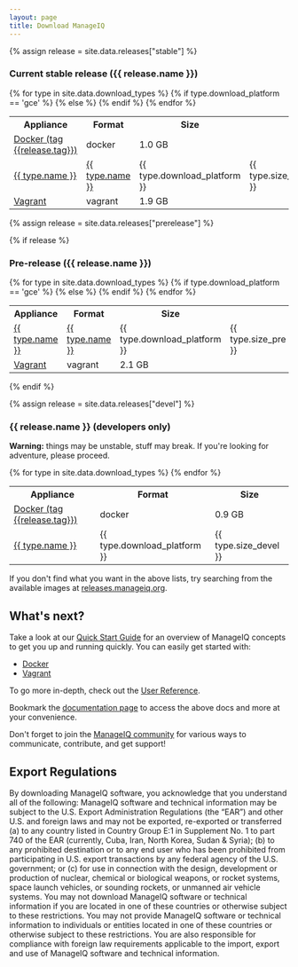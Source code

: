 ```yaml
---
layout: page
title: Download ManageIQ
---
```


{% assign release = site.data.releases["stable"] %}

### Current stable release ({{ release.name }})

<div class="table-responsive">
  <table class="table table-bordered table-hover">
    <tr>
      <th>Appliance</th>
      <th>Format</th>
      <th>Size</th>
    </tr>
    <tr>
      <td><a href="https://hub.docker.com/r/manageiq/manageiq/" onClick="ga('send', 'event', { eventCategory: 'Appliance', eventAction: 'outbound', eventLabel: 'Docker {{release.name}}', transport: 'beacon' });">Docker (tag {{release.tag}})</a></td>
      <td>docker</td>
      <td>1.0 GB</td>
    </tr>
    {% for type in site.data.download_types %}
    <tr>
      {% if type.download_platform == 'gce' %}
      <td><a href="https://console.cloud.google.com/storage/browser/manageiq/" onClick="ga('send', 'event', { eventCategory: 'Appliance', eventAction: 'outbound', eventLabel: '{{type.name}} {{release.name}}', transport: 'beacon' });">{{ type.name }}</a></td>
      {% else %}
      <td><a href="http://releases.manageiq.org/manageiq-{{type.download_platform}}-{{release.filename}}.{{type.ext}}" onClick="ga('send', 'event', { eventCategory: 'Appliance', eventAction: 'download', eventLabel: '{{type.name}} {{release.name}}', transport: 'beacon' });">{{ type.name }}</a></td>
      {% endif %}
      <td>{{ type.download_platform }}</td>
      <td>{{ type.size_stable }}</td>
    </tr>
    {% endfor %}
    <tr>
      <td><a href="https://app.vagrantup.com/manageiq/boxes/hammer" onClick="ga('send', 'event', { eventCategory: 'Appliance', eventAction: 'outbound', eventLabel: 'Vagrant {{release.name}}', transport: 'beacon' });">Vagrant</a></td>
      <td>vagrant</td>
      <td>1.9 GB</td>
    </tr>
  </table>
</div>



{% assign release = site.data.releases["prerelease"] %}

{% if release %}

### Pre-release ({{ release.name }})

<div class="table-responsive">
  <table class="table table-bordered table-hover">
    <tr>
      <th>Appliance</th>
      <th>Format</th>
      <th>Size</th>
    </tr>
<!--    <tr>
      <td><a href="https://hub.docker.com/r/manageiq/manageiq/" onClick="ga('send', 'event', { eventCategory: 'Appliance', eventAction: 'outbound', eventLabel: 'Docker {{release.name}}', transport: 'beacon' });">Docker (tag {{release.tag}})</a></td>
      <td>docker</td>
      <td>0.8 GB</td>
    </tr> -->
    {% for type in site.data.download_types %}
    <tr>
      {% if type.download_platform == 'gce' %}
      <td><a href="https://console.cloud.google.com/storage/browser/manageiq/" onClick="ga('send', 'event', { eventCategory: 'Appliance', eventAction: 'outbound', eventLabel: '{{type.name}} {{release.name}}', transport: 'beacon' });">{{ type.name }}</a></td>
      {% else %}
      <td><a href="http://releases.manageiq.org/manageiq-{{type.download_platform}}-{{release.filename}}.{{type.ext}}" onClick="ga('send', 'event', { eventCategory: 'Appliance', eventAction: 'download', eventLabel: '{{type.name}} {{release.name}}', transport: 'beacon' });">{{ type.name }}</a></td>
      {% endif %}
      <td>{{ type.download_platform }}</td>
      <td>{{ type.size_pre }}</td>
    </tr>
    {% endfor %}
    <tr>
      <td><a href="https://app.vagrantup.com/manageiq/boxes/ivanchuk" onClick="ga('send', 'event', { eventCategory: 'Appliance', eventAction: 'outbound', eventLabel: 'Vagrant {{release.name}}', transport: 'beacon' });">Vagrant</a></td>
      <td>vagrant</td>
      <td>2.1 GB</td>
    </tr>
  </table>
</div>

{% endif %}

{% assign release = site.data.releases["devel"] %}

### {{ release.name }} (developers only)

**Warning:** things may be unstable, stuff may break. If you're looking for adventure, please proceed.

<div class="table-responsive">
  <table class="table table-bordered table-hover">
    <tr>
      <th>Appliance</th>
      <th>Format</th>
      <th>Size</th>
    </tr>
    <tr>
      <td><a href="https://hub.docker.com/r/manageiq/manageiq/" onClick="ga('send', 'event', { eventCategory: 'Appliance', eventAction: 'outbound', eventLabel: 'Docker {{release.name}}', transport: 'beacon' });">Docker (tag {{release.tag}})</a></td>
      <td>docker</td>
      <td>0.9 GB</td>
    </tr>
    {% for type in site.data.download_types %}
    <tr>
      <td><a href="http://releases.manageiq.org/manageiq-{{type.download_platform}}-{{release.filename}}.{{type.ext}}" onClick="ga('send', 'event', { eventCategory: 'Appliance', eventAction: 'download', eventLabel: '{{type.name}} {{release.name}}', transport: 'beacon' });">{{ type.name }}</a></td>
      <td>{{ type.download_platform }}</td>
      <td>{{ type.size_devel }}</td>
    </tr>
    {% endfor %}
  </table>
</div>

If you don't find what you want in the above lists, try searching from the available images at [releases.manageiq.org][].

## What's next?

Take a look at our [Quick Start Guide][] for an overview of ManageIQ concepts to get you up and running quickly. You can easily get started with:

- [Docker][]
- [Vagrant][]

To go more in-depth, check out the [User Reference][].

Bookmark the [documentation page][] to access the above docs and more at your convenience.

Don't forget to join the [ManageIQ community][] for various ways to communicate, contribute, and get support!

## Export Regulations

By downloading ManageIQ software, you acknowledge that you understand all of the following: ManageIQ software and technical information may be subject to the U.S. Export Administration Regulations (the “EAR”) and other U.S. and foreign laws and may not be exported, re-exported or transferred (a) to any country listed in Country Group E:1 in Supplement No. 1 to part 740 of the EAR (currently, Cuba, Iran, North Korea, Sudan & Syria); (b) to any prohibited destination or to any end user who has been prohibited from participating in U.S. export transactions by any federal agency of the U.S. government; or (c) for use in connection with the design, development or production of nuclear, chemical or biological weapons, or rocket systems, space launch vehicles, or sounding rockets, or unmanned air vehicle systems. You may not download ManageIQ software or technical information if you are located in one of these countries or otherwise subject to these restrictions. You may not provide ManageIQ software or technical information to individuals or entities located in one of these countries or otherwise subject to these restrictions. You are also responsible for compliance with foreign law requirements applicable to the import, export and use of ManageIQ software and technical information.

[releases.manageiq.org]: http://releases.manageiq.org/
[Quick Start Guide]:     /docs/get-started/
[Docker]:                /docs/get-started/docker
[Vagrant]:               /docs/get-started/vagrant
[User Reference]:        /docs/reference/
[documentation page]:    /docs/
[ManageIQ community]:    /community/
